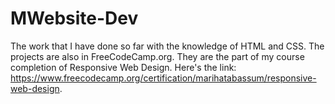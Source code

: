 # MWebsite-Dev
The work that I have done so far with the knowledge of HTML and CSS. The projects are also in FreeCodeCamp.org. They are the part of my course completion of Responsive Web Design. 
Here's the link: https://www.freecodecamp.org/certification/marihatabassum/responsive-web-design.

